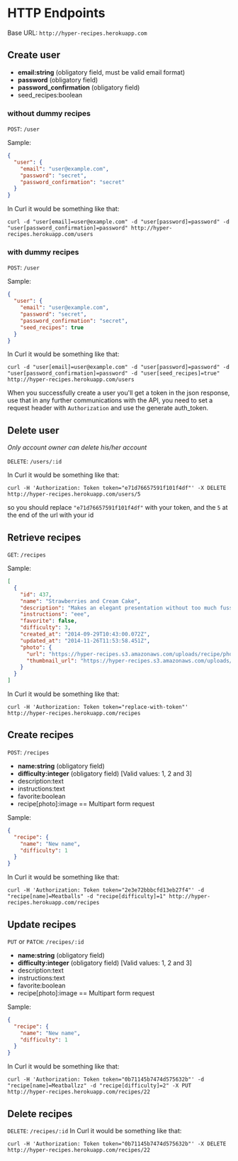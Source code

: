 HTTP Endpoints
==============

Base URL: `http://hyper-recipes.herokuapp.com`

## Create user

* **email:string** (obligatory field, must be valid email format)
* **password** (obligatory field)
* **password_confirmation** (obligatory field)
* seed_recipes:boolean

### without dummy recipes
`POST`: `/user`

Sample:

```json
{
  "user": {
    "email": "user@example.com",
    "password": "secret",
    "password_confirmation": "secret"
  }
}
```
In Curl it would be something like that:
```
curl -d "user[email]=user@example.com" -d "user[password]=password" -d "user[password_confirmation]=password" http://hyper-recipes.herokuapp.com/users
```

### with dummy recipes
`POST`: `/user`

Sample:

```json
{
  "user": {
    "email": "user@example.com",
    "password": "secret",
    "password_confirmation": "secret",
    "seed_recipes": true
  }
}
```
In Curl it would be something like that:
```
curl -d "user[email]=user@example.com" -d "user[password]=password" -d "user[password_confirmation]=password" -d "user[seed_recipes]=true" http://hyper-recipes.herokuapp.com/users
```

When you successfully create a user you'll get a token in the json response, use that in any further communications with the API, you need to set a request header with `Authorization` and use the generate auth_token.

## Delete user
_Only account owner can delete his/her account_

`DELETE`: `/users/:id`

In Curl it would be something like that:
```
curl -H 'Authorization: Token token="e71d76657591f101f4df"' -X DELETE http://hyper-recipes.herokuapp.com/users/5
```
so you should replace `"e71d76657591f101f4df"` with your token, and the `5` at the end of the url with your id

## Retrieve recipes

`GET`: `/recipes`

Sample:

```json
[
  {
    "id": 437,
    "name": "Strawberries and Cream Cake",
    "description": "Makes an elegant presentation without too much fuss.",
    "instructions": "eee",
    "favorite": false,
    "difficulty": 3,
    "created_at": "2014-09-29T10:43:00.072Z",
    "updated_at": "2014-11-26T11:53:58.451Z",
    "photo": {
      "url": "https://hyper-recipes.s3.amazonaws.com/uploads/recipe/photo/437/Strawberries_and_Cream_Cake.jpg",
      "thumbnail_url": "https://hyper-recipes.s3.amazonaws.com/uploads/recipe/photo/437/thumbnail_Strawberries_and_Cream_Cake.jpg"
    }
  }
]
```
In Curl it would be something like that:
```
curl -H 'Authorization: Token token="replace-with-token"' http://hyper-recipes.herokuapp.com/recipes
```

## Create recipes

`POST`: `/recipes`

* **name:string** (obligatory field)
* **difficulty:integer** (obligatory field) [Valid values: 1, 2 and 3]
* description:text
* instructions:text
* favorite:boolean
* recipe[photo]:image == Multipart form request

Sample:

```json
{
  "recipe": {
    "name": "New name",
    "difficulty": 1
  }
}
```
In Curl it would be something like that:
```
curl -H 'Authorization: Token token="2e3e72bbbcfd13eb27f4"' -d "recipe[name]=Meatballs" -d "recipe[difficulty]=1" http://hyper-recipes.herokuapp.com/recipes
```

## Update recipes

`PUT` or `PATCH`: `/recipes/:id`

* **name:string** (obligatory field)
* **difficulty:integer** (obligatory field) [Valid values: 1, 2 and 3]
* description:text
* instructions:text
* favorite:boolean
* recipe[photo]:image == Multipart form request

Sample:

```json
{
  "recipe": {
    "name": "New name",
    "difficulty": 1
  }
}
```
In Curl it would be something like that:
```
curl -H 'Authorization: Token token="0b71145b7474d575632b"' -d "recipe[name]=Meatballzz" -d "recipe[difficulty]=2" -X PUT http://hyper-recipes.herokuapp.com/recipes/22
```


## Delete recipes

`DELETE`: `/recipes/:id`
In Curl it would be something like that:
```
curl -H 'Authorization: Token token="0b71145b7474d575632b"' -X DELETE http://hyper-recipes.herokuapp.com/recipes/22
```

